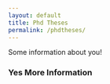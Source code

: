 ```yaml
---
layout: default
title: Phd Theses
permalink: /phdtheses/
---
```


Some information about you!

### Yes More Information

